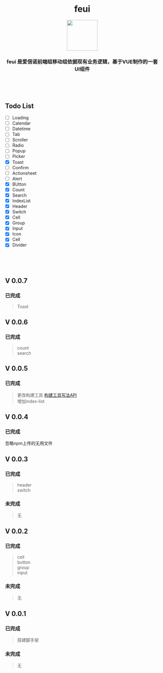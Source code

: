 <div align="center" >  
<h1> feui </h1>
<img src='https://git.oschina.net/zoeblow/feui/raw/master/static/feui.png' width='100px;' /> 
<h3> feui 是爱信诺前端组移动组依据现有业务逻辑，基于VUE制作的一套UI组件</h3>
</div>   
<br/><br/><br/>


## Todo List

- [ ] Loading
- [ ] Calendar
- [ ] Datetime
- [ ] Tab
- [ ] Scroller
- [ ] Radio
- [ ] Popup
- [ ] Picker
- [x] Toast
- [ ] Confirm
- [ ] Actionsheet
- [ ] Alert
- [x] BUtton
- [x] Count
- [x] Search
- [x] IndexList
- [x] Header
- [x] Switch
- [x] Cell
- [x] Group
- [x] Input
- [x] Icon
- [x] Cell
- [x] Divider

<br/><br/><br/>

## V 0.0.7
### 已完成
> Toast<br/>

## V 0.0.6
### 已完成
> count<br/>
  search<br/>

## V 0.0.5
### 已完成
> 更改构建工具 [构建工具写法API](./doc/feui.md) <br/>
  增加index-list

## V 0.0.4
### 已完成
  忽略npm上传的无用文件

## V 0.0.3 
### 已完成
> header <br/>
  switch <br/>

### 未完成
>  无

## V 0.0.2 
### 已完成
> cell <br/> 
  button <br/> 
  group <br/>
  input <br/>

### 未完成
> 无

## V 0.0.1 
### 已完成
> 搭建脚手架 <br/> 

### 未完成
>  无
